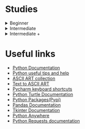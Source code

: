 # Studies
<details>
  <summary>Beginner</summary>

-  <kbd>[Section 1 - Working with Variables in Python to Manage Data](/beginner/day-1)</kbd>
-  <kbd>[Section 2 - Understanding Data Types and How to Manipulate Strings](/beginner/day-2)</kbd>
-  <kbd>[Section 3 - Control Flow and Logical Operators](/beginner/day-3)</kbd>
-  <kbd>[Section 4 - Randomization and Lists](/beginner/day-4)</kbd>
-  <kbd>[Section 5 - Loops](/beginner/day-5)</kbd>
-  <kbd>[Section 6 - Functions & Karel](/beginner/day-6)</kbd>
-  <kbd>[Section 7 - Project: Hangman](/beginner/day-7)</kbd>
-  <kbd>[Section 8 - Function Parameters & Caesar Cypher](/beginner/day-8)</kbd>
-  <kbd>[Section 9 - Dictionaries, Nesting and the Secret Auction](/beginner/day-9)</kbd>
-  <kbd>[Section 10 - Functions with Outputs](/beginner/day-10)</kbd>
-  <kbd>[Section 11 - Capstone Project: Blackjack](/beginner/day-11)</kbd>
-  <kbd>[Section 12 - Scope & Number Guessing Game](/beginner/day-12)</kbd>
-  <kbd>[Section 13 - Debugging: How to Find and Fix Errors in the Code](/beginner/day-13)</kbd>
-  <kbd>[Section 14 - Project: Higher Lower Game](/beginner/day-14)</kbd>
</details>

<details>
  <summary>Intermediate</summary>

-  <kbd>[Section 15 - The Coffee Machine](/intermediate/coffee-machine)</kbd>
-  <kbd>[Section 16 - Object-Oriented Programming(OOP)](/intermediate/day-16)</kbd>
-  <kbd>[Section 17 - The Quiz Project & the Benefits of OOP](/intermediate/day-17)</kbd>
-  <kbd>[Section 18 - Turtle & the Graphical User Interface (GUI)](/intermediate/day-18)</kbd>
-  <kbd>[Section 19 - Instances, State and Higher Order Functions](/intermediate/day-19)</kbd>
-  <kbd>[Section 20 & 21 - Project: The Snake Game](/intermediate/snake-game)</kbd>
-  <kbd>[Section 22 - Project: Pong - The Famous Arcade Game](/intermediate/pong-game)</kbd>
-  <kbd>[Section 23 - Capstone Project: Turtle Crossing](/intermediate/turtle-crossing-game)</kbd>
-  <kbd>[Section 24 - Files, Directories, and Paths](/intermediate/day-24)</kbd>
-  <kbd>[Section 25 - Working with CSV Data and the Pandas Library](/intermediate/day-25)</kbd>
-  <kbd>[Section 26 - List and Dictionary Comprehension](/intermediate/day-26)</kbd>
-  <kbd>[Section 27 - Tkinter, *args, **kwargs](/intermediate/day-27)</kbd>
-  <kbd>[Section 28 - Tkinter, Dynamic Typing and the Pomodoro GUI Application](/intermediate/pomodoro)</kbd>
-  <kbd>[Section 29 - Building a Password Manager GUI App with Tkinter](/intermediate/password-manager)</kbd>
-  <kbd>[Section 30 - Errors, Exceptions, and JSON Data: Improving the Password Manager](/intermediate/day-30)</kbd>
-  <kbd>[Section 31 - Capstone Project: Flash Card App](/intermediate/flash-card )</kbd>
</details>

<details>
  <summary>Intermediate +</summary>

-  <kbd>[Section 32 - Send Email(smtplib) & Manage Dates(datetime)](/intermediate+/day-32)</kbd>
-  <kbd>[Section 33 - API Endpoints & API Parameters - ISS Overhead Notifier](/intermediate+/day-33)</kbd>
</details>

# Useful links
- [Python Documentation](https://docs.python.org/3/)
- [Python useful tips and help](https://www.askpython.com/)
- [ASCII ART collection](https://ascii.co.uk/art)
- [Text to ASCII ART](http://patorjk.com/software/taag/#p=display&f=Graffiti&t=Type%20Something%20)
- [Pycharm keyboard shortcuts](https://www.jetbrains.com/help/pycharm/mastering-keyboard-shortcuts.html)
- [Python Turtle Documentation](https://docs.python.org/3/library/turtle.html)
- [Python Packages(Pypi)](https://pypi.org/)
- [Pandas Documentation](https://pandas.pydata.org/docs/)
- [Tkinter Documentation](https://docs.python.org/3/library/tkinter.html#)
- [Python Anywhere](https://www.pythonanywhere.com/)
- [Python Requests documentation](https://docs.python-requests.org/en/latest/)